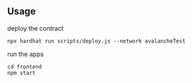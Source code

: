 ## Usage

deploy the contract

```
npx hardhat run scripts/deploy.js --network avalancheTest
```

run the apps

```
cd frontend
npm start
```
